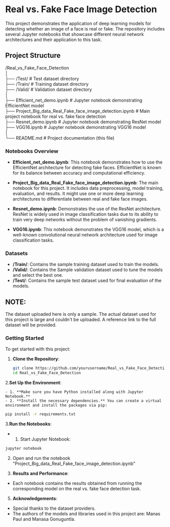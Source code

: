 # Real vs. Fake Face Image Detection

This project demonstrates the application of deep learning models for detecting whether an image of a face is real or fake. The repository includes several Jupyter notebooks that showcase different neural network architectures and their application to this task.

## Project Structure

/Real_vs_Fake_Face_Detection  
│  
├── /Test/                                  # Test dataset directory  
├── /Train/                                 # Training dataset directory  
├── /Valid/                                 # Validation dataset directory  
│  
├── Efficient_net_demo.ipynb                # Jupyter notebook demonstrating EfficientNet model  
├── Project_Big_data_Real_Fake_face_image_detection.ipynb  # Main project notebook for real vs. fake face detection  
├── Resnet_demo.ipynb                       # Jupyter notebook demonstrating ResNet model  
├── VGG16.ipynb                             # Jupyter notebook demonstrating VGG16 model  
│  
└── README.md                               # Project documentation (this file)


### Notebooks Overview

- **Efficient_net_demo.ipynb**: This notebook demonstrates how to use the EfficientNet architecture for detecting fake faces. EfficientNet is known for its balance between accuracy and computational efficiency.

- **Project_Big_data_Real_Fake_face_image_detection.ipynb**: The main notebook for this project. It includes data preprocessing, model training, evaluation, and results. It might use one or more deep learning architectures to differentiate between real and fake face images.

- **Resnet_demo.ipynb**: Demonstrates the use of the ResNet architecture. ResNet is widely used in image classification tasks due to its ability to train very deep networks without the problem of vanishing gradients.

- **VGG16.ipynb**: This notebook demonstrates the VGG16 model, which is a well-known convolutional neural network architecture used for image classification tasks.

### Datasets

- **/Train/**: Contains the  sample training dataset used to train the models.
- **/Valid/**: Contains the Sample validation dataset used to tune the models and select the best one.
- **/Test/**: Contains the sample test dataset used for final evaluation of the models.

## **NOTE:** 
The dataset uploaded here is only a sample. The actual dataset used for this project is large and couldn't be uploaded. A reference link to the full dataset will be provided.


### Getting Started

To get started with this project:

1. **Clone the Repository**:
   ```bash
   git clone https://github.com/yourusername/Real_vs_Fake_Face_Detection.git
   cd Real_vs_Fake_Face_Detection
   ```

2.**Set Up the Environment**:

    - 1. **Make sure you have Python installed along with Jupyter Notebook.**
    - 2. **Install the necessary dependencies.** You can create a virtual environment and install the packages via pip:
   ```bash
   pip install -r requirements.txt
   ```

3.**Run the Notebooks**:
- 1. Start Jupyter Notebook:
```bash
jupyter notebook
```

2. Open and run the notebook "Project_Big_data_Real_Fake_face_image_detection.ipynb" 

4. **Results and Performance**:
- Each notebook contains the results obtained from running the corresponding model on the real vs. fake face detection task.

5. **Acknowledgements**:

- Special thanks to the dataset providers.
- The authors of the models and libraries used in this project are: Manas Paul and Manasa Gonuguntla.          




